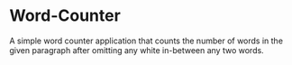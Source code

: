 # Word-Counter
A simple word counter application that counts the number of words in the given paragraph after omitting any white in-between any two words.

